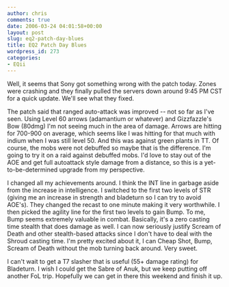 ```yaml
---
author: chris
comments: true
date: 2006-03-24 04:01:58+00:00
layout: post
slug: eq2-patch-day-blues
title: EQ2 Patch Day Blues
wordpress_id: 273
categories:
- EQii
---
```


Well, it seems that Sony got something wrong with the patch today. Zones were crashing and they finally pulled the servers down around 9:45 PM CST for a quick update. We'll see what they fixed.

The patch said that ranged auto-attack was improved -- not so far as I've seen. Using Level 60 arrows (adamantium or whatever) and Gizzfazzle's Bow (80dmg) I'm not seeing much in the area of damage. Arrows are hitting for 700-900 on average, which seems like I was hitting for that much with indium when I was still level 50. And this was against green plants in TT. Of course, the mobs were not debuffed so maybe that is the difference. I'm going to try it on a raid against debuffed mobs. I'd love to stay out of the AOE and get full autoattack style damage from a distance, so this is a yet-to-be-determined upgrade from my perspective.

I changed all my achievements around. I think the INT line in garbage aside from the increase in intelligence. I switched to the first two levels of STR (giving me an increase in strength and bladeturn so I can try to avoid AOE's). They changed the recast to one minute making it very worthwhile. I then picked the agility line for the first two levels to gain Bump. To me, Bump seems extremely valuable in combat. Basically, it's a zero casting time stealth that does damage as well. I can now seriously justify Scream of Death and other stealth-based attacks since I don't have to deal with the Shroud casting time. I'm pretty excited about it, I can Cheap Shot, Bump, Scream of Death without the mob turning back around. Very sweet.

I can't wait to get a T7 slasher that is useful (55+ damage rating) for Bladeturn. I wish I could get the Sabre of Anuk, but we keep putting off another FoL trip. Hopefully we can get in there this weekend and finish it up.
